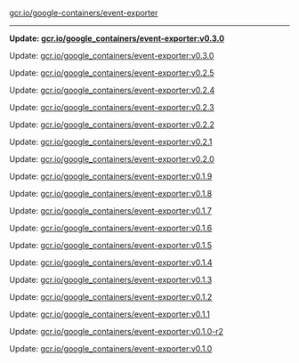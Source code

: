 [gcr.io/google-containers/event-exporter](https://hub.docker.com/r/cruse/event-exporter/tags/) 

----
**Update: [gcr.io/google_containers/event-exporter:v0.3.0](https://hub.docker.com/r/cruse/event-exporter/tags/)**

Update: [gcr.io/google_containers/event-exporter:v0.3.0](https://hub.docker.com/r/cruse/event-exporter/tags/)

Update: [gcr.io/google_containers/event-exporter:v0.2.5](https://hub.docker.com/r/cruse/event-exporter/tags/)

Update: [gcr.io/google_containers/event-exporter:v0.2.4](https://hub.docker.com/r/cruse/event-exporter/tags/)

Update: [gcr.io/google_containers/event-exporter:v0.2.3](https://hub.docker.com/r/cruse/event-exporter/tags/)

Update: [gcr.io/google_containers/event-exporter:v0.2.2](https://hub.docker.com/r/cruse/event-exporter/tags/)

Update: [gcr.io/google_containers/event-exporter:v0.2.1](https://hub.docker.com/r/cruse/event-exporter/tags/)

Update: [gcr.io/google_containers/event-exporter:v0.2.0](https://hub.docker.com/r/cruse/event-exporter/tags/)

Update: [gcr.io/google_containers/event-exporter:v0.1.9](https://hub.docker.com/r/cruse/event-exporter/tags/)

Update: [gcr.io/google_containers/event-exporter:v0.1.8](https://hub.docker.com/r/cruse/event-exporter/tags/)

Update: [gcr.io/google_containers/event-exporter:v0.1.7](https://hub.docker.com/r/cruse/event-exporter/tags/)

Update: [gcr.io/google_containers/event-exporter:v0.1.6](https://hub.docker.com/r/cruse/event-exporter/tags/)

Update: [gcr.io/google_containers/event-exporter:v0.1.5](https://hub.docker.com/r/cruse/event-exporter/tags/)

Update: [gcr.io/google_containers/event-exporter:v0.1.4](https://hub.docker.com/r/cruse/event-exporter/tags/)

Update: [gcr.io/google_containers/event-exporter:v0.1.3](https://hub.docker.com/r/cruse/event-exporter/tags/)

Update: [gcr.io/google_containers/event-exporter:v0.1.2](https://hub.docker.com/r/cruse/event-exporter/tags/)

Update: [gcr.io/google_containers/event-exporter:v0.1.1](https://hub.docker.com/r/cruse/event-exporter/tags/)

Update: [gcr.io/google_containers/event-exporter:v0.1.0-r2](https://hub.docker.com/r/cruse/event-exporter/tags/)

Update: [gcr.io/google_containers/event-exporter:v0.1.0](https://hub.docker.com/r/cruse/event-exporter/tags/)

